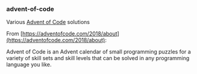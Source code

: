 ### advent-of-code

Various [Advent of Code](https://adventofcode.com) solutions

From [https://adventofcode.com/2018/about](https://adventofcode.com/2018/about):

Advent of Code is an Advent calendar of small programming puzzles for a variety of skill sets and skill levels that can be solved in any programming language you like.